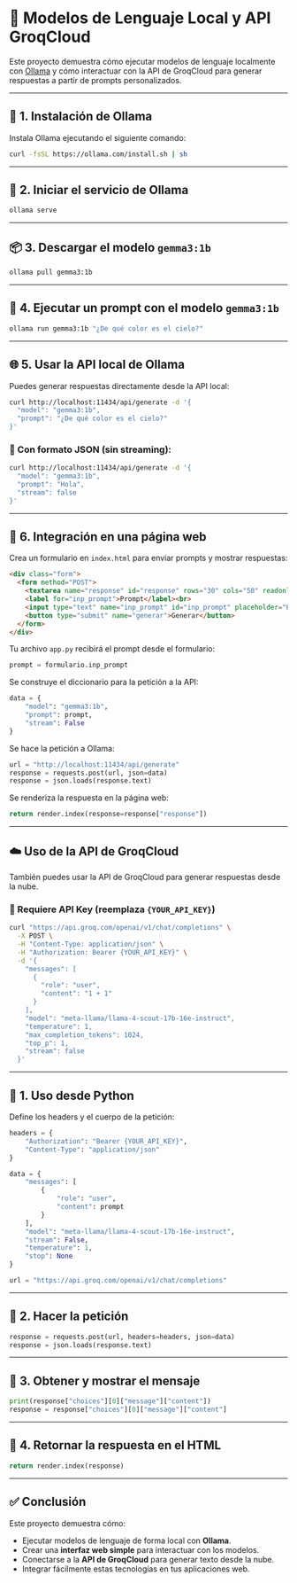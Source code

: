 # 🧠 Modelos de Lenguaje Local y API GroqCloud

Este proyecto demuestra cómo ejecutar modelos de lenguaje localmente con [Ollama](https://ollama.com) y cómo interactuar con la API de GroqCloud para generar respuestas a partir de prompts personalizados.

---

## 🧩 1. Instalación de Ollama

Instala Ollama ejecutando el siguiente comando:

```sh
curl -fsSL https://ollama.com/install.sh | sh
```

---

## 🚀 2. Iniciar el servicio de Ollama

```sh
ollama serve
```

---

## 📦 3. Descargar el modelo `gemma3:1b`

```sh
ollama pull gemma3:1b
```

---

## 💬 4. Ejecutar un prompt con el modelo `gemma3:1b`

```sh
ollama run gemma3:1b "¿De qué color es el cielo?"
```

---

## 🌐 5. Usar la API local de Ollama

Puedes generar respuestas directamente desde la API local:

```sh
curl http://localhost:11434/api/generate -d '{
  "model": "gemma3:1b",
  "prompt": "¿De qué color es el cielo?"
}'
```

### 🎯 Con formato JSON (sin streaming):

```sh
curl http://localhost:11434/api/generate -d '{
  "model": "gemma3:1b",
  "prompt": "Hola",
  "stream": false
}'
```

---

## 🧪 6. Integración en una página web

Crea un formulario en `index.html` para enviar prompts y mostrar respuestas:

```html
<div class="form">
  <form method="POST">
    <textarea name="response" id="response" rows="30" cols="50" readonly>$response</textarea><br>
    <label for="inp_prompt">Prompt</label><br>
    <input type="text" name="inp_prompt" id="inp_prompt" placeholder="Escribe tu prompt" required><br>
    <button type="submit" name="generar">Generar</button>
  </form>
</div>
```

Tu archivo `app.py` recibirá el prompt desde el formulario:

```python
prompt = formulario.inp_prompt
```

Se construye el diccionario para la petición a la API:

```python
data = {
    "model": "gemma3:1b",
    "prompt": prompt,
    "stream": False
}
```

Se hace la petición a Ollama:

```python
url = "http://localhost:11434/api/generate"
response = requests.post(url, json=data)
response = json.loads(response.text)
```

Se renderiza la respuesta en la página web:

```python
return render.index(response=response["response"])
```

---

## ☁️ Uso de la API de GroqCloud

También puedes usar la API de GroqCloud para generar respuestas desde la nube.

### 🔐 Requiere API Key (reemplaza `{YOUR_API_KEY}`)

```sh
curl "https://api.groq.com/openai/v1/chat/completions" \
  -X POST \
  -H "Content-Type: application/json" \
  -H "Authorization: Bearer {YOUR_API_KEY}" \
  -d '{
    "messages": [
      {
        "role": "user",
        "content": "1 + 1"
      }
    ],
    "model": "meta-llama/llama-4-scout-17b-16e-instruct",
    "temperature": 1,
    "max_completion_tokens": 1024,
    "top_p": 1,
    "stream": false
  }'
```

---

## 🐍 1. Uso desde Python

Define los headers y el cuerpo de la petición:

```python
headers = {
    "Authorization": "Bearer {YOUR_API_KEY}",
    "Content-Type": "application/json"
}

data = {
    "messages": [
        {
            "role": "user",
            "content": prompt
        }
    ],
    "model": "meta-llama/llama-4-scout-17b-16e-instruct",
    "stream": False,
    "temperature": 1,
    "stop": None
}

url = "https://api.groq.com/openai/v1/chat/completions"
```

---

## 📡 2. Hacer la petición

```python
response = requests.post(url, headers=headers, json=data)
response = json.loads(response.text)
```

---

## 💾 3. Obtener y mostrar el mensaje

```python
print(response["choices"][0]["message"]["content"])
response = response["choices"][0]["message"]["content"]
```

---

## 🔄 4. Retornar la respuesta en el HTML

```python
return render.index(response)
```

---

## ✅ Conclusión

Este proyecto demuestra cómo:

* Ejecutar modelos de lenguaje de forma local con **Ollama**.
* Crear una **interfaz web simple** para interactuar con los modelos.
* Conectarse a la **API de GroqCloud** para generar texto desde la nube.
* Integrar fácilmente estas tecnologías en tus aplicaciones web.
